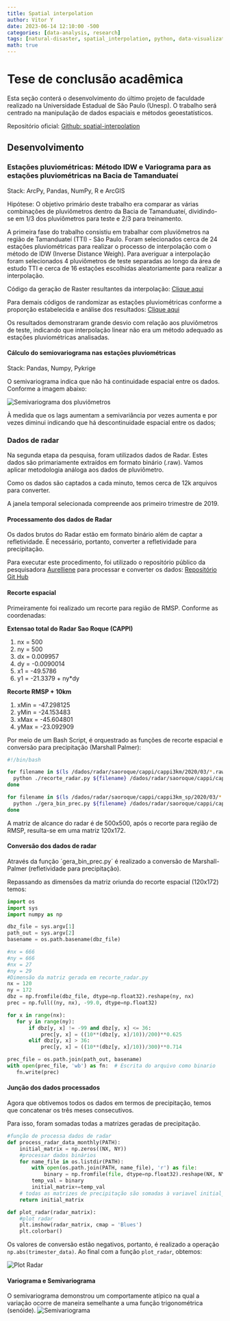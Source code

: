 ```yaml
---
title: Spatial interpolation
author: Vitor Y
date: 2023-06-14 12:10:00 -500
categories: [data-analysis, research]
tags: [natural-disaster, spatial_interpolation, python, data-visualization, geoprocessing]
math: true
---
```



# Tese de conclusão acadêmica

Esta seção conterá o desenvolvimento do último projeto de faculdade realizado na Universidade Estadual de São Paulo (Unesp). 
O trabalho será centrado na manipulação de dados espaciais e métodos geoestatísticos. 

Repositório oficial: [Github: spatial-interpolation](https://github.com/vitor-yuichi/spatial-interpolation)

## Desenvolvimento


### Estações pluviométricas: Método IDW e Variograma para as estações pluviométricas na Bacia de Tamanduateí

Stack: ArcPy, Pandas, NumPy, R e ArcGIS

Hipótese: O objetivo primário deste trabalho era comparar as várias combinações de pluviômetros dentro da Bacia de Tamanduateí, dividindo-se em 1/3 dos pluviômetros para teste e 2/3 para treinamento.

A primeira fase do trabalho consistiu em trabalhar com pluviômetros na região de Tamanduateí (TTI) - São Paulo. 
Foram selecionados cerca de 24 estações pluviométricas para realizar o processo de interpolação com o método de IDW (Inverse Distance Weigh).
Para averiguar a interpolação foram selecionados 4 pluviômetros de teste separadas ao longo da área de estudo TTI e cerca de 16 estações escolhidas aleatoriamente para realizar a interpolação.

Código da geração de Raster resultantes da interpolação: [Clique aqui](https://github.com/vitor-yuichi/spatial-interpolation/blob/main/data/CsvAsVector_RasterGeneration_ExtractPointVal.md)

Para demais códigos de randomizar as estações pluviométricas conforme a proporção estabelecida e análise dos resultados: [Clique aqui]([https://github.com/vitor-yuichi/spatial-interpolation/tree/main/data)

Os resultados demonstraram grande desvio com relação aos pluviômetros de teste, indicando que interpolação linear não era um método adequado as estações pluviométricas analisadas.

#### Cálculo do semiovariograma nas estações pluviométricas

Stack: Pandas, Numpy, Pykrige

O semivariograma indica que não há continuidade espacial entre os dados. Conforme a imagem abaixo: 

![Semivariograma dos pluviômetros](/images/plot_rain_gauges_variogram.png)

À medida que os lags aumentam a semivariância por vezes aumenta e por vezes diminui indicando que há descontinuidade espacial entre os dados; 

### Dados de radar
Na segunda etapa da pesquisa, foram utilizados dados de Radar. Estes dados são primariamente extraídos em formato binário (.raw). Vamos aplicar metodologia análoga aos dados de pluviômetro. 

Como os dados são captados a cada minuto, temos cerca de 12k arquivos para converter.

A janela temporal selecionada compreende aos primeiro trimestre de 2019.

#### Processamento dos dados de Radar

Os dados brutos do Radar estão em formato binário além de captar a refletividade. É necessário, portanto, converter a refletividade para precipitação. 

Para executar este procedimento, foi utilizado o repositório público da pesquisadora [Aurelliene](https://scholar.google.com/citations?user=ZJoOIVMAAAAJ&hl=pt-BR&oi=sra) para processar e converter os dados: [Repositório Git Hub](https://github.com/aurelienne/graph4gis/tree/master/aux)

#### Recorte espacial 
Primeiramente foi realizado um recorte para região de RMSP. 
Conforme as coordenadas: 

**Extensao total do Radar Sao Roque (CAPPI)**
1. nx = 500
2. ny = 500
3. dx = 0.009957
4. dy = -0.0090014
5. x1 = -49.5786
6. y1 = -21.3379 + ny*dy


**Recorte RMSP + 10km**
1. xMin = -47.298125
2. yMin = -24.153483
3. xMax = -45.604801
4. yMax = -23.092909


Por meio de um Bash Script, é orquestrado as funções de recorte espacial e conversão para precipitação (Marshall Palmer):

```bash
#!/bin/bash

for filename in $(ls /dados/radar/saoroque/cappi/cappi3km/2020/03/*.raw); do
  python ./recorte_radar.py ${filename} /dados/radar/saoroque/cappi/cappi3km_sp/2020/03/
done

for filename in $(ls /dados/radar/saoroque/cappi/cappi3km_sp/2020/03/*.raw); do
  python ./gera_bin_prec.py ${filename} /dados/radar/saoroque/cappi/cappi3km_sp_prec/2020/03/
done

```

A matriz de alcance do radar é de 500x500, após o recorte para região de RMSP, resulta-se em uma matriz 120x172. 


#### Conversão dos dados de radar

Através da função ´gera_bin_prec.py´ é realizado a conversão de Marshall-Palmer (refletividade para precipitação).

Repassando as dimensões da matriz oriunda do recorte espacial (120x172) temos:
 
 ```python
import os
import sys
import numpy as np

dbz_file = sys.argv[1]
path_out = sys.argv[2]
basename = os.path.basename(dbz_file)

#nx = 666
#ny = 666
#nx = 27
#ny = 29
#Dimensão da matriz gerada em recorte_radar.py
nx = 120
ny = 172
dbz = np.fromfile(dbz_file, dtype=np.float32).reshape(ny, nx)
prec = np.full((ny, nx), -99.0, dtype=np.float32)

for x in range(nx):
    for y in range(ny):
        if dbz[y, x] != -99 and dbz[y, x] <= 36:
            prec[y, x] = ((10**(dbz[y, x]/10))/200)**0.625
        elif dbz[y, x] > 36:
            prec[y, x] = ((10**(dbz[y, x]/10))/300)**0.714

prec_file = os.path.join(path_out, basename)
with open(prec_file, 'wb') as fn:  # Escrita do arquivo como binario
    fn.write(prec)
 ```

#### Junção dos dados processados

Agora que obtivemos todos os dados em termos de precipitação, temos que concatenar os três meses consecutivos.

Para isso, foram somadas todas a matrizes geradas de precipitação. 
```python
#função de processa dados de radar
def process_radar_data_monthly(PATH):
    initial_matrix = np.zeros((NX, NY))
    #processar dados binários
    for name_file in os.listdir(PATH):
        with open(os.path.join(PATH, name_file), 'r') as file:
            binary = np.fromfile(file, dtype=np.float32).reshape(NX, NY)
        temp_val = binary
        initial_matrix+=temp_val
    # todas as matrizes de precipitação são somadas à variavel initial_matrix
    return initial_matrix

def plot_radar(radar_matrix):
    #plot radar
    plt.imshow(radar_matrix, cmap = 'Blues')
    plt.colorbar()  

```

Os valores de conversão estão negativos, portanto, é realizado a operação `np.abs(trimester_data)`.
Ao final com a função `plot_radar`, obtemos:


![Plot Radar](/images/radar_plot.png)


#### Variograma e Semivariograma

O semivariograma demonstrou um comportamente atípico na qual a variação ocorre de maneira semelhante a uma função trigonométrica (senóide). 
![Semivariograma](/images/radar_plott.png)